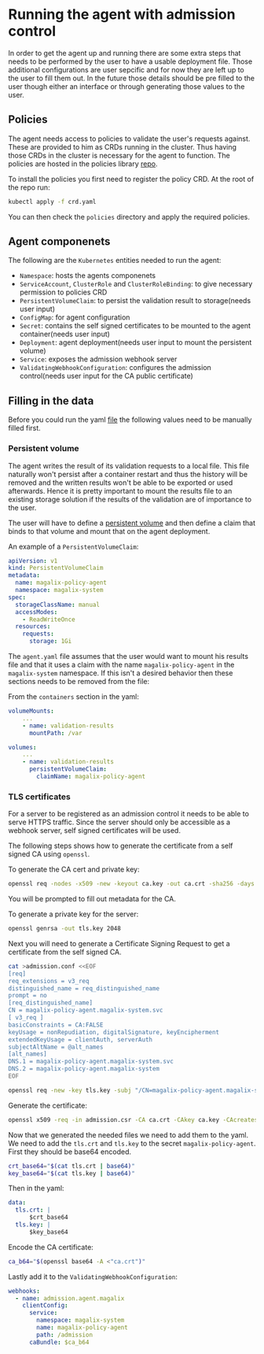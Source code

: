 # Running the agent with admission control

In order to get the agent up and running there are some extra steps that needs to be performed by the user to have a usable deployment file. Those additional configurations are user sepcific and for now they are left up to the user to fill them out. In the future those details should be pre filled to the user though either an interface or through generating those values to the user.

## Policies

The agent needs access to policies to validate the user's requests against. These are provided to him as CRDs running in the cluster. Thus having those CRDs in the cluster is necessary for the agent to function. The policies are hosted in the policies library [repo](https://github.com/MagalixTechnologies/policy-library).

To install the policies you first need to register the policy CRD. At the root of the repo run:

```bash
kubectl apply -f crd.yaml
```

You can then check the `policies` directory and apply the required policies.

## Agent componenets

The following are the `Kubernetes` entities needed to run the agent:

- `Namespace`: hosts the agents componenets
- `ServiceAccount`, `ClusterRole` and `ClusterRoleBinding`: to give necessary permission to policies CRD
- `PersistentVolumeClaim`: to persist the validation result to storage(needs user input)
- `ConfigMap`: for agent configuration
- `Secret`: contains the self signed certificates to be mounted to the agent container(needs user input)
- `Deployment`: agent deployment(needs user input to mount the persistent volume)
- `Service`: exposes the admission webhook server
- `ValidatingWebhookConfiguration`: configures the admission control(needs user input for the CA public certificate)

## Filling in the data

Before you could run the yaml [file](../agent.yaml) the following values need to be manually filled first.

### Persistent volume

The agent writes the result of its validation requests to a local file. This file naturally won't persist after a container restart and thus the history will be removed and the written results won't be able to be exported or used afterwards. Hence it is pretty important to mount the results file to an existing storage solution if the results of the validation are of importance to the user.

The user will have to define a [persistent volume](https://kubernetes.io/docs/concepts/storage/persistent-volumes/) and then define a claim that binds to that volume and mount that on the agent deployment.

An example of a `PersistentVolumeClaim`:

```yaml
apiVersion: v1
kind: PersistentVolumeClaim
metadata:
  name: magalix-policy-agent
  namespace: magalix-system
spec:
  storageClassName: manual
  accessModes:
    - ReadWriteOnce
  resources:
    requests:
      storage: 1Gi
```

The `agent.yaml` file assumes that the user would want to mount his results file and that it uses a claim with the name `magalix-policy-agent` in the `magalix-system` namespace. If this isn't a desired behavior then these sections needs to be removed from the file:

From the `containers` section in the yaml:

```yaml
volumeMounts:
    ...
    - name: validation-results
      mountPath: /var
```

```yaml
volumes:
    ...
    - name: validation-results
      persistentVolumeClaim:
        claimName: magalix-policy-agent
```

### TLS certificates

For a server to be registered as an admission control it needs to be able to serve HTTPS traffic. Since the server should only be accessible as a webhook server, self signed certificates will be used.

The following steps shows how to generate the certificate from a self signed CA using `openssl`.

To generate the CA cert and private key:

```bash
openssl req -nodes -x509 -new -keyout ca.key -out ca.crt -sha256 -days 365
```

You will be prompted to fill out metadata for the CA.

To generate a private key for the server:

```bash
openssl genrsa -out tls.key 2048
```

Next you will need to generate a Certificate Signing Request to get a certificate from the self signed CA.

```bash
cat >admission.conf <<EOF
[req]
req_extensions = v3_req
distinguished_name = req_distinguished_name
prompt = no
[req_distinguished_name]
CN = magalix-policy-agent.magalix-system.svc
[ v3_req ]
basicConstraints = CA:FALSE
keyUsage = nonRepudiation, digitalSignature, keyEncipherment
extendedKeyUsage = clientAuth, serverAuth
subjectAltName = @alt_names
[alt_names]
DNS.1 = magalix-policy-agent.magalix-system.svc
DNS.2 = magalix-policy-agent.magalix-system
EOF

openssl req -new -key tls.key -subj "/CN=magalix-policy-agent.magalix-system.svc" -config admission.conf -out admission.csr
```

Generate the certificate:

```bash
openssl x509 -req -in admission.csr -CA ca.crt -CAkey ca.key -CAcreateserial -out tls.crt -extensions v3_req -extfile admission.conf
```

Now that we generated the needed files we need to add them to the yaml.
We need to add the `tls.crt` and `tls.key` to the secret `magalix-policy-agent`. First they should be base64 encoded.

```bash
crt_base64="$(cat tls.crt | base64)"
key_base64="$(cat tls.key | base64)"
```

Then in the yaml:

```yaml
data:
  tls.crt: |
      $crt_base64
  tls.key: |
      $key_base64
```

Encode the CA certificate:

```bash
ca_b64="$(openssl base64 -A <"ca.crt")"
```

Lastly add it to the `ValidatingWebhookConfiguration`:

```yaml
webhooks:
  - name: admission.agent.magalix
    clientConfig:
      service:
        namespace: magalix-system
        name: magalix-policy-agent
        path: /admission
      caBundle: $ca_b64
```

